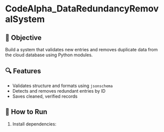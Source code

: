# CodeAlpha_DataRedundancyRemovalSystem

## 🧼 Objective
Build a system that validates new entries and removes duplicate data from the cloud database using Python modules.

## 🔍 Features
- Validates structure and formats using `jsonschema`
- Detects and removes redundant entries by ID
- Saves cleaned, verified records

## 🚀 How to Run
1. Install dependencies:
